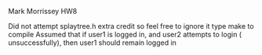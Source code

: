 Mark Morrissey
HW8

Did not attempt splaytree.h extra credit so feel free to ignore it
type make to compile
Assumed that if user1 is logged in, and user2 attempts to login (
unsuccessfully), then user1 should remain logged in